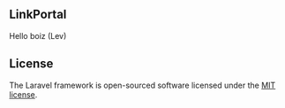## LinkPortal

Hello boiz (Lev)

## License

The Laravel framework is open-sourced software licensed under the [MIT license](https://opensource.org/licenses/MIT).
